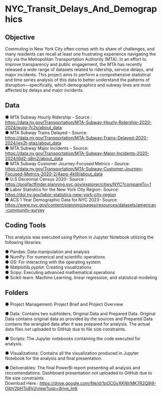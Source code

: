 # NYC_Transit_Delays_And_Demographics
## Objective
Commuting in New York City often comes with its share of challenges, and many residents can recall at least one frustrating experience navigating the city via the Metropolitan Transportation Authority (MTA). In an effort to improve transparency and public engagement, the MTA has recently released a wide range of datasets related to ridership, service delays, and major incidents. This project aims to perform a comprehensive statistical and time series analysis of this data to better understand the patterns of disruption—specifically, which demographics and subway lines are most affected by delays and major incidents.  
## Data
● MTA Subway Hourly Ridership - Source : https://data.ny.gov/Transportation/MTA-Subway-Hourly-Ridership-2020-2024/wujg-7c2s/about_data \
● MTA Subway Trains Delayed – Source: https://data.ny.gov/Transportation/MTA-Subway-Trains-Delayed-2020-2024/wx2t-qtaz/about_data \
● MTA Subway Major Incidents – Source: https://data.ny.gov/Transportation/MTA-Subway-Major-Incidents-2020-2024/j6d2-s8m2/about_data \
● MTA Subway Customer Journey-Focused Metrics – Source: https://data.ny.gov/Transportation/MTA-Subway-Customer-Journey-Focused-Metrics-2020-2/4apg-4kt9/about_data \
● U.S Decennial Census 2020- Source : https://popfactfinder.planning.nyc.gov/explorer/cities/NYC?compareTo=1 \
● Labor Statistics for the New York City Region- Source: https://dol.ny.gov/labor-statistics-new-york-city-region \
● ACS 1 Year Demographic Data for NYC 2023- Source: https://www.nyc.gov/content/planning/pages/resources/datasets/american-community-survey

## Coding Tools

This analysis was executed using Python in Jupyter Notebook utilizing the following libraries:

● Pandas: Data manipulation and analysis\
● NumPy: For numerical and scientific operations\
● OS: For interacting with the operating system\
● Matplotlib.pyplot: Creating visualizations\
● Scipy: Executing advanced mathematical operations\
● Scikit-learn: Machine Learning, linear regression, and statistical modeling

## Folders

● Project Management: Project Brief and Project Overview

● Data: Contains two subfolders, Original Data and Prepared Data. Original Data contains original data as provided by the sources and Prepared Data contains the wrangled data after it was prepared for analysis. The actual data files not uploaded to GitHub due to file size constraints.

● Scripts: The Jupyter notebooks containing the code executed for analysis.

● Visualizations: Contains all the visualization produced in Jupyter Notebook for the analysis and final presentation.

● Deliverables: The final PowerBi report presenting all analysis and reccomendations. Dashboard presentation not uploaded to GitHub due to file size constraints \
Download Here : https://drive.google.com/file/d/1pOCGvXKNIrMK7R2Q9j9-GjbV2bHTp8VJ/view?usp=drive_link
